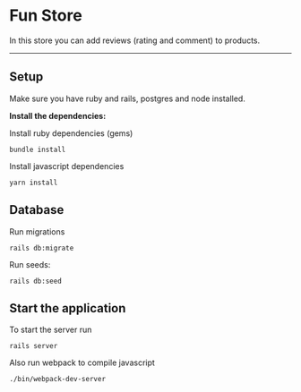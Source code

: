 # Fun Store

In this store you can add reviews (rating and comment) to products.

---
## Setup

Make sure you have ruby and rails, postgres and node installed.

**Install the dependencies:**

Install ruby dependencies (gems)
```
bundle install
```

Install javascript dependencies
```
yarn install
```

## Database

Run migrations
```
rails db:migrate
```
Run seeds:
```
rails db:seed
```

## Start the application

To start the server run
```
rails server
```
Also run webpack to compile javascript
```
./bin/webpack-dev-server
```